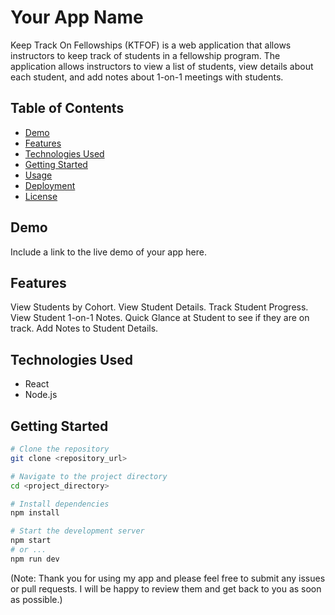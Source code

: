 # Your App Name

Keep Track On Fellowships (KTFOF) is a web application that allows instructors to keep track of students in a fellowship program. The application allows instructors to view a list of students, view details about each student, and add notes about 1-on-1 meetings with students.

## Table of Contents

- [Demo](#demo)
- [Features](#features)
- [Technologies Used](#technologies-used)
- [Getting Started](#getting-started)
- [Usage](#usage)
- [Deployment](#deployment)
- [License](#license)

## Demo

Include a link to the live demo of your app here.

## Features

View Students by Cohort.
View Student Details.
Track Student Progress.
View Student 1-on-1 Notes.
Quick Glance at Student to see if they are on track.
Add Notes to Student Details.

## Technologies Used

- React
- Node.js

## Getting Started

```bash
# Clone the repository
git clone <repository_url>

# Navigate to the project directory
cd <project_directory>

# Install dependencies
npm install

# Start the development server
npm start 
# or ...
npm run dev
```

(Note: Thank you for using my app and please feel free to submit any issues or pull requests. I will be happy to review them and get back to you as soon as possible.)
